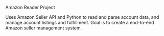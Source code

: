 Amazon Reader Project

Uses Amazon Seller API and Python to read and parse account data, and manage account listings and fulfillment. Goal is to create a end-to-end Amazon seller management system.
    

